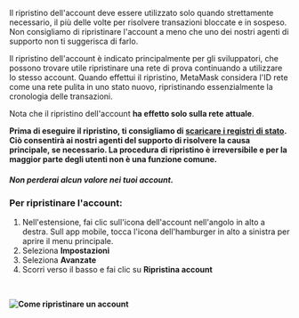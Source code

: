 Il ripristino dell'account deve essere utilizzato solo quando strettamente necessario, il più delle volte per risolvere transazioni bloccate e in sospeso. Non consigliamo di ripristinare l'account a meno che uno dei nostri agenti di supporto non ti suggerisca di farlo.


Il ripristino dell'account è indicato principalmente per gli sviluppatori, che possono trovare utile ripristinare una rete di prova continuando a utilizzare lo stesso account. Quando effettui il ripristino, MetaMask considera l'ID rete come una rete pulita in uno stato nuovo, ripristinando essenzialmente la cronologia delle transazioni.


Nota che il ripristino dell'account **ha effetto solo sulla rete attuale**. 


**Prima di eseguire il ripristino, ti consigliamo di [scaricare i registri di stato](https://support.metamask.io/hc/en-us/articles/360015290092). Ciò consentirà ai nostri agenti del supporto di risolvere la causa principale, se necessario. La procedura di ripristino è irreversibile e per la maggior parte degli utenti non è una funzione comune.**


#### ***Non perderai alcun valore nei tuoi account.***


### Per ripristinare l'account:


1. Nell'estensione, fai clic sull'icona dell'account nell'angolo in alto a destra. Sull app mobile, tocca l'icona dell'hamburger in alto a sinistra per aprire il menu principale.
2. Seleziona **Impostazioni**
3. Seleziona **Avanzate**
4. Scorri verso il basso e fai clic su **Ripristina account**


 


**![Come ripristinare un account](https://support.metamask.io/hc/article_attachments/9186048730139/How_to_reset_an_account.gif)**

